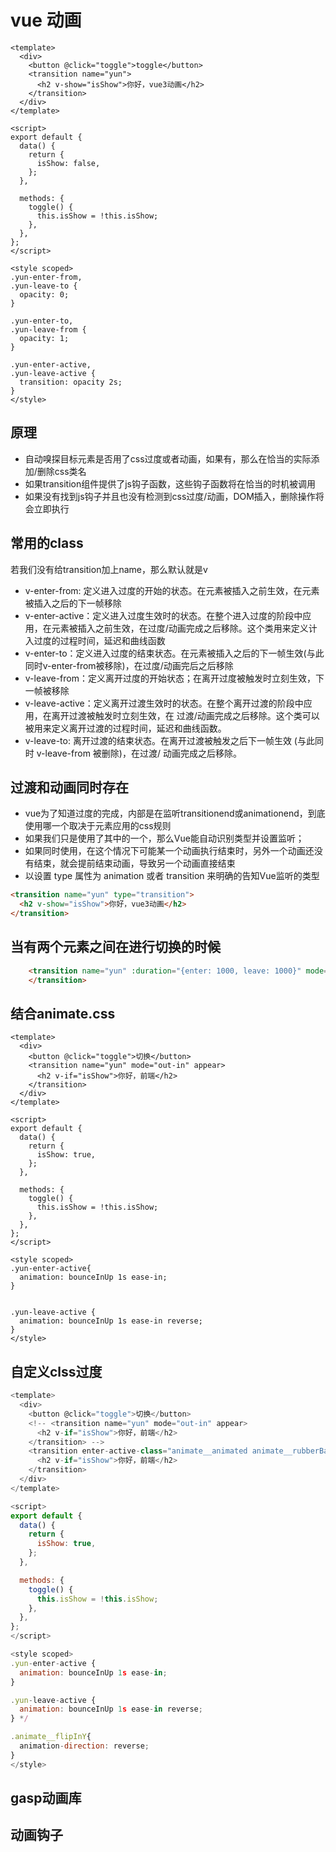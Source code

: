 # vue 动画

```vue
<template>
  <div>
    <button @click="toggle">toggle</button>
    <transition name="yun">
      <h2 v-show="isShow">你好，vue3动画</h2>
    </transition>
  </div>
</template>

<script>
export default {
  data() {
    return {
      isShow: false,
    };
  },

  methods: {
    toggle() {
      this.isShow = !this.isShow;
    },
  },
};
</script>

<style scoped>
.yun-enter-from,
.yun-leave-to {
  opacity: 0;
}

.yun-enter-to,
.yun-leave-from {
  opacity: 1;
}

.yun-enter-active,
.yun-leave-active {
  transition: opacity 2s;
}
</style>
```

## 原理
- 自动嗅探目标元素是否用了css过度或者动画，如果有，那么在恰当的实际添加/删除css类名
- 如果transition组件提供了js钩子函数，这些钩子函数将在恰当的时机被调用
- 如果没有找到js钩子并且也没有检测到css过度/动画，DOM插入，删除操作将会立即执行

## 常用的class
若我们没有给transition加上name，那么默认就是v
- v-enter-from: 定义进入过度的开始的状态。在元素被插入之前生效，在元素被插入之后的下一帧移除
- v-enter-active：定义进入过度生效时的状态。在整个进入过度的阶段中应用，在元素被插入之前生效，在过度/动画完成之后移除。这个类用来定义计入过度的过程时间，延迟和曲线函数
- v-enter-to：定义进入过度的结束状态。在元素被插入之后的下一帧生效(与此同时v-enter-from被移除)，在过度/动画完后之后移除
- v-leave-from：定义离开过度的开始状态；在离开过度被触发时立刻生效，下一帧被移除
- v-leave-active：定义离开过渡生效时的状态。在整个离开过渡的阶段中应用，在离开过渡被触发时立刻生效，在
过渡/动画完成之后移除。这个类可以被用来定义离开过渡的过程时间，延迟和曲线函数。
- v-leave-to: 离开过渡的结束状态。在离开过渡被触发之后下一帧生效 (与此同时 v-leave-from 被删除)，在过渡/
动画完成之后移除。

## 过渡和动画同时存在
- vue为了知道过度的完成，内部是在监听transitionend或animationend，到底使用哪一个取决于元素应用的css规则
- 如果我们只是使用了其中的一个，那么Vue能自动识别类型并设置监听；
- 如果同时使用，在这个情况下可能某一个动画执行结束时，另外一个动画还没有结束，就会提前结束动画，导致另一个动画直接结束
- 以设置 type 属性为 animation 或者 transition 来明确的告知Vue监听的类型

```html
<transition name="yun" type="transition">
  <h2 v-show="isShow">你好，vue3动画</h2>
</transition>
```

## 当有两个元素之间在进行切换的时候
```html
    <transition name="yun" :duration="{enter: 1000, leave: 1000}" mode="out-in">
    </transition>
```

## 结合animate.css
```vue
<template>
  <div>
    <button @click="toggle">切换</button>
    <transition name="yun" mode="out-in" appear>
      <h2 v-if="isShow">你好，前端</h2>
    </transition>
  </div>
</template>

<script>
export default {
  data() {
    return {
      isShow: true,
    };
  },

  methods: {
    toggle() {
      this.isShow = !this.isShow;
    },
  },
};
</script>

<style scoped>
.yun-enter-active{
  animation: bounceInUp 1s ease-in;
}


.yun-leave-active {
  animation: bounceInUp 1s ease-in reverse;
}
</style>
```

## 自定义clss过度
```js
<template>
  <div>
    <button @click="toggle">切换</button>
    <!-- <transition name="yun" mode="out-in" appear>
      <h2 v-if="isShow">你好，前端</h2>
    </transition> -->
    <transition enter-active-class="animate__animated animate__rubberBand" leave-active-class="animate__animated animate__flipInY">
      <h2 v-if="isShow">你好，前端</h2>
    </transition>
  </div>
</template>

<script>
export default {
  data() {
    return {
      isShow: true,
    };
  },

  methods: {
    toggle() {
      this.isShow = !this.isShow;
    },
  },
};
</script>

<style scoped>
.yun-enter-active {
  animation: bounceInUp 1s ease-in;
}

.yun-leave-active {
  animation: bounceInUp 1s ease-in reverse;
} */

.animate__flipInY{
  animation-direction: reverse;
}
</style>
```

## gasp动画库

## 动画钩子